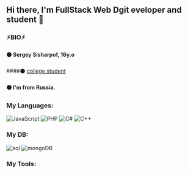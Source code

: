 ## Hi there, I'm FullStack Web Dgit eveloper and student 👋

### ⚡BIO⚡

#### ⚫ Sergey Sisharpof, 16y.o 
####⚫ [college student](https://www.mirea.ru/about/the-structure-of-the-university/educational-scientific-structural-unit/the-faculty-of-secondary-vocational-education/)
#### ⚫ I'm from Russia.

### My Languages:
![JavaScript](https://img.shields.io/badge/-JavaScript-090909?style=for-the-badge&logo=javascript) ![PHP](https://img.shields.io/badge/-PHP-090909?style=for-the-badge&logo=PHP) ![C#](https://img.shields.io/badge/-CSharp-090909?style=for-the-badge&logo=Csharp) ![C++](https://img.shields.io/badge/-C++-090909?style=for-the-badge&logo=C%2b%2b&logoColor=6296CC)

### My DB:
![sql](https://img.shields.io/badge/-SQL-090909?style=for-the-badge&logo=mysql&logoColor=00648B)
![mongoDB](https://img.shields.io/badge/-mongobd-090909?style=for-the-badge&logo=MongoDB&logoColor=#7CFC00)
### My Tools:

